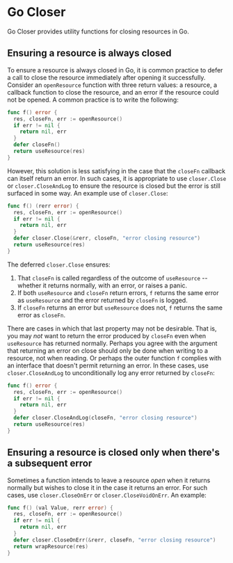 # Go Closer

Go Closer provides utility functions for closing resources in Go.

## Ensuring a resource is always closed

To ensure a resource is always closed in Go, it is common practice to defer a
call to close the resource immediately after opening it successfully. Consider
an `openResource` function with three return values: a resource, a callback
function to close the resource, and an error if the resource could not be
opened. A common practice is to write the following:

```go
func f() error {
  res, closeFn, err := openResource()
  if err != nil {
    return nil, err
  }
  defer closeFn()
  return useResource(res)
}

```

However, this solution is less satisfying in the case that the `closeFn`
callback can itself return an error. In such cases, it is appropriate to use
`closer.Close` or `closer.CloseAndLog` to ensure the resource is closed but the
error is still surfaced in some way. An example use of `closer.Close`:

```go
func f() (rerr error) {
  res, closeFn, err := openResource()
  if err != nil {
    return nil, err
  }
  defer closer.Close(&rerr, closeFn, "error closing resource")
  return useResource(res)
}
```

The deferred `closer.Close` ensures:

1.  That `closeFn` is called regardless of the outcome of `useResource` --
    whether it returns normally, with an error, or raises a panic.
1.  If both `useResource` and `closeFn` return errors, `f` returns the same
    error as `useResource` and the error returned by `closeFn` is logged.
1.  If `closeFn` returns an error but `useResource` does not, `f` returns the
    same error as `closeFn`.

There are cases in which that last property may not be desirable. That is, you
may *not* want to return the error produced by `closeFn` even when `useResource`
has returned normally. Perhaps you agree
with the argument
that returning an error on close should only be done when writing to a resource,
not when reading. Or perhaps the outer function `f` complies with an interface
that doesn't permit returning an error. In these cases, use `closer.CloseAndLog`
to unconditionally log any error returned by `closeFn`:

```go
func f() error {
  res, closeFn, err := openResource()
  if err != nil {
    return nil, err
  }
  defer closer.CloseAndLog(closeFn, "error closing resource")
  return useResource(res)
}
```

## Ensuring a resource is closed only when there's a subsequent error

Sometimes a function intends to leave a resource *open* when it returns normally
but wishes to close it in the case it returns an error. For such cases, use
`closer.CloseOnErr` or `closer.CloseVoidOnErr`. An example:

```go
func f() (val Value, rerr error) {
  res, closeFn, err := openResource()
  if err != nil {
    return nil, err
  }
  defer closer.CloseOnErr(&rerr, closeFn, "error closing resource")
  return wrapResource(res)
}
```
